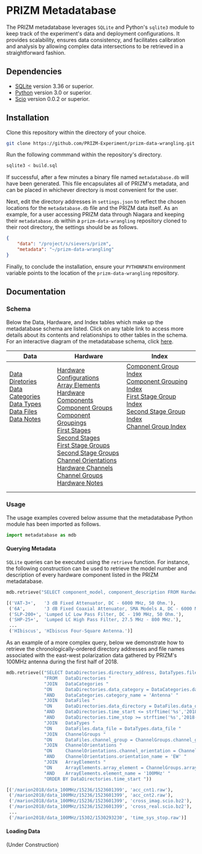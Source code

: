 # PRIZM Metadatabase

The PRIZM metadatabase leverages `SQLite` and Python's `sqlite3` module to keep track of the experiment's data and deployment configurations. It provides scalability, ensures data consistency, and facilitates calibration and analysis by allowing complex data intersections to be retrieved in a straightforward fashion.

## Dependencies

- [SQLite](https://www.sqlite.org/) version 3.36 or superior.
- [Python](http://www.python.org/) version 3.0 or superior.
- [Scio](https://pypi.org/project/pbio/) version 0.0.2 or superior.

## Installation

Clone this repository within the directory of your choice.
```bash
git clone https://github.com/PRIZM-Experiment/prizm-data-wrangling.git
```

Run the following commmand within the repository's directory.
```bash
sqlite3 < build.sql
```

If successful, after a few minutes a binary file named `metadatabase.db` will have been generated. This file encapsulates all of PRIZM's metadata, and can be placed in whichever directory is most convenient for the user.

Next, edit the directory addresses in `settings.json` to reflect the chosen locations for the `metadatabase.db` file and the PRIZM data itself. As an example, for a user accessing PRIZM data through Niagara and keeping their `metadatabase.db` within a `prizm-data-wrangling` repository cloned to their root directory, the settings should be as follows.
```json
{
    "data": "/project/s/sievers/prizm",
    "metadata": "~/prizm-data-wrangling"
}
```

Finally, to conclude the installation, ensure your `PYTHONPATH` environment variable points to the location of the `prizm-data-wrangling` repository.

## Documentation

### Schema

Below the Data, Hardware, and Index tables which make up the metadatabase schema are listed. Click on any table link to access more details about its contents and relationships to other tables in the schema. For an interactive diagram of the metadatabase schema, click [here](https://dbdiagram.io/d/6221828954f9ad109a58a8b9).

| Data | Hardware | Index |
| ---- | -------- | ----- |
| [Data Diretories](guide/data_directories.md)<br/> [Data Categories](guide/data_categories.md)<br/> [Data Types](guide/data_types.md)<br/> [Data Files](guide/data_files.md)<br/> [Data Notes](guide/data_notes.md)<br/><br/><br/><br/><br/><br/><br/><br/><br/> | [Hardware Configurations](guide/hardware_configurations.md)<br/> [Array Elements](guide/array_elements.md)<br/> [Hardware Components](guide/hardware_components.md)<br/> [Component Groups](guide/component_groups.md)<br/> [Component Groupings](guide/component_groupings.md)<br/> [First Stages](guide/first_stages.md)<br/> [Second Stages](guide/second_stages.md)<br/> [First Stage Groups](guide/first_stage_groups.md)<br/> [Second Stage Groups](guide/second_stage_groups.md)<br/> [Channel Orientations](guide/channel_orientations.md)<br/> [Hardware Channels](guide/hardware_channels.md)<br/> [Channel Groups](guide/channel_groups.md)<br/> [Hardware Notes](guide/hardware_notes.md) | [Component Group Index](guide/component_group_index.md)<br/> [Component Grouping Index](guide/component_grouping_index.md)<br/> [First Stage Group Index](guide/first_stage_group_index.md)<br/> [Second Stage Group Index](guide/second_stage_group_index.md)<br/> [Channel Group Index](guide/channel_group_index.md)<br/><br/><br/><br/><br/><br/><br/><br/><br/> |

### Usage

The usage examples covered below assume that the metadatabase Python module has been imported as follows.
```python
import metadatabase as mdb
```

#### Querying Metadata

`SQLite` queries can be executed using the `retrieve` function. For instance, the following construction can be used to retrieve the model number and description of every hardware component listed in the PRIZM metadatabase.
```python
mdb.retrieve("SELECT component_model, component_description FROM HardwareComponents")
```

```python
[('VAT-3+',   '3 dB Fixed Attenuator, DC - 6000 MHz, 50 Ohm.'),
 ('6A',       '3 dB Fixed Coaxial Attenuator, SMA Models A, DC - 6000 MHz.'),
 ('SLP-200+', 'Lumped LC Low Pass Filter, DC - 190 MHz, 50 Ohm.'),
 ('SHP-25+',  'Lumped LC High Pass Filter, 27.5 MHz - 800 MHz.'),
 ...
 ('HIbiscus', 'HIbiscus Four-Square Antenna.')]
```

As an example of a more complex query, below we demonstrate how to retrieve the chronologically-ordered directory addresses and file names associated with the east-west polarization data gathered by PRIZM's 100MHz antenna during the first half of 2018.
```python
mdb.retrieve(("SELECT DataDirectories.directory_address, DataTypes.file_name, "
              "FROM   DataDirectories "
              "JOIN   DataCategories "
              "ON     DataDirectories.data_category = DataCategories.data_category "
              "AND    DataCategories.category_name = 'Antenna' "
              "JOIN   DataFiles "
              "ON     DataDirectories.data_directory = DataFiles.data_directory "
              "AND    DataDirectories.time_start <= strftime('%s','2018-07-01 00:00:00') "
              "AND    DataDirectories.time_stop >= strftime('%s','2018-01-01 00:00:00') "
              "JOIN   DataTypes "
              "ON     DataFiles.data_file = DataTypes.data_file "
              "JOIN   ChannelGroups "
              "ON     DataFiles.channel_group = ChannelGroups.channel_group "
              "JOIN   ChannelOrientations "
              "ON     ChannelOrientations.channel_orientation = ChannelGroups.channel_orientation "
              "AND    ChannelOrientations.orientation_name = 'EW' "
              "JOIN   ArrayElements "
              "ON     ArrayElements.array_element = ChannelGroups.array_element "
              "AND    ArrayElements.element_name = '100MHz' "
              "ORDER BY DataDirectories.time_start "))
```

```python
[('/marion2018/data_100MHz/15236/1523601399', 'acc_cnt1.raw'),
 ('/marion2018/data_100MHz/15236/1523601399', 'acc_cnt2.raw'),
 ('/marion2018/data_100MHz/15236/1523601399', 'cross_imag.scio.bz2'),
 ('/marion2018/data_100MHz/15236/1523601399', 'cross_real.scio.bz2'),
 ...
 ('/marion2018/data_100MHz/15302/1530293230', 'time_sys_stop.raw')]
```

#### Loading Data
(Under Construction)
